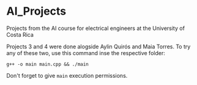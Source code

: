 # AI_Projects
Projects from the AI course for electrical engineers at the University of Costa Rica 


Projects 3 and 4 were done alogside Aylin Quirós and Maia Torres.
To try any of these two, use this command inse the respective folder:

`g++ -o main main.cpp && ./main`

Don't forget to give `main` execution permissions. 


